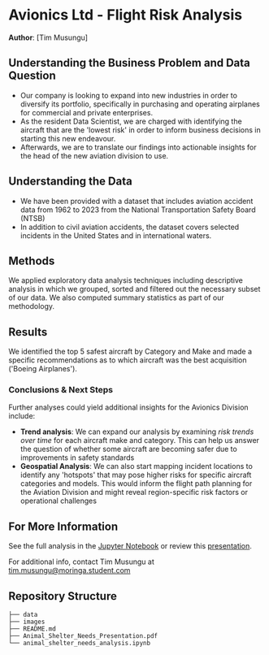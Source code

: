 
# Avionics Ltd - Flight Risk Analysis

**Author**: [Tim Musungu]

## Understanding the Business Problem and Data Question
- Our company is looking to expand into new industries in order to diversify its portfolio, specifically in purchasing and operating airplanes for commercial and private enterprises.
- As the resident Data Scientist, we are charged with identifying the aircraft that are the 'lowest risk' in order to inform business decisions in starting this new endeavour.
- Afterwards, we are to translate our findings into actionable insights for the head of the new aviation division to use.

## Understanding the Data
- We have been provided with a dataset that includes aviation accident data from 1962 to 2023 from the National Transportation Safety Board (NTSB)
- In addition to civil aviation accidents, the dataset covers selected incidents in the United States and in international waters.


## Methods

We applied exploratory data analysis techniques including descriptive analysis in which we grouped, sorted and filtered out the necessary subset of our data. We also computed summary statistics as part of our methodology.

## Results
We identified the top 5 safest aircraft by Category and Make and made a specific recommendations as to which aircraft was the best acquisition ('Boeing Airplanes').

### Conclusions & Next Steps

Further analyses could yield additional insights for the Avionics Division include:

- **Trend analysis**: We can expand our analysis by examining *risk trends over time* for each aircraft make and category. This can help us answer the question of whether some aircraft are becoming safer due to improvements in safety standards
- **Geospatial Analysis**: We can also start mapping incident locations to identify any 'hotspots' that may pose higher risks for specific aircraft categories and models. This would inform the flight path planning for the Aviation Division and might reveal region-specific risk factors or operational challenges


## For More Information

See the full analysis in the [Jupyter Notebook](./student.ipynb) or review this [presentation](./presentation.pdf).

For additional info, contact Tim Musungu at [tim.musungu@moringa.student.com](mailto:tim.musungu@moringa.student.com)


## Repository Structure

```
├── data
├── images
├── README.md
├── Animal_Shelter_Needs_Presentation.pdf
└── animal_shelter_needs_analysis.ipynb
```
